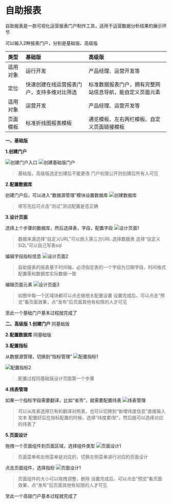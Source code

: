 # 自助报表

自助报表是一款可视化运营报表门户制作工具，适用于运营数据分析结果的展示环节

可以输入2种报表门户，分别是基础版、高级版

| 类型 | 基础版 | 高级版 |
| :--- | :--- | :--- |
| 适用对象 | 运行开发 | 产品经理、运营开发等 |
| 定位 | 快速创建在线运营报表门户，支持多维对比筛选 | 标准数据报表门户，拥有完整网站信息导航，能自定义页面元素 |
| 适用对象 | 运营开发 | 产品经理、运营开发等 |
| 页面模板 | 标准折线图报表模板 | 通览模板、左右两栏模板、自定义页面链接模板 |

 **一、基础版** 

 **1.创建门户** 

![&#x521B;&#x5EFA;&#x95E8;&#x6237;&#x5165;&#x53E3;](../.gitbook/assets/overview.png) ![&#x521B;&#x5EFA;&#x57FA;&#x7840;&#x7248;&#x95E8;&#x6237;](../.gitbook/assets/create1.png)

> 基础版，高级版选定创建后不能更改 门户权限公开则创建后所有人可见

 **2.配置数据库** 

创建门户后，可以进入“数据源管理”模块设置数据库 ![&#x521B;&#x5EFA;&#x6570;&#x636E;&#x5E93;](../.gitbook/assets/db1.png)

> 填写完后可点击“测试”测试配置是否正确

 **3.设计页面** 

选择上个步骤的数据库，然后选择表，字段，配置字段 ![&#x8BBE;&#x8BA1;&#x9875;&#x9762;1](../.gitbook/assets/base1.png)

> 数据来源选择“自定义URL”可以嵌入第三方URL 选择数据表 选择“自定义SQL”可以自己写表sql

编辑字段指标信息 ![&#x8BBE;&#x8BA1;&#x9875;&#x9762;2](../.gitbook/assets/index3.png)

> 自助报表的报表基于时间轴，必须指定表的一个字段为日期字段，时间格式配置需和数据库实际数据一致

编辑页面元素 ![&#x8BBE;&#x8BA1;&#x9875;&#x9762;3](../.gitbook/assets/create2.png)

> 如图中每一个区域块都可以点击做相关配置设置 设置完成后，可以点击“预览”看页面效果，点“发布”后页面其他有权限的人才可见

至此一个基础门户基本过程就完成了

 **二、高级版**   **1.创建门户**  同基础版

 **2.配置数据库**  同基础版

 **3.配置指标** 

从数据源管理，切换到“指标管理” ![&#x914D;&#x7F6E;&#x6307;&#x6807;1](../.gitbook/assets/index1.png)

![&#x914D;&#x7F6E;&#x6307;&#x6807;2](../.gitbook/assets/index2%20%281%29.png)

> 配置过程同基础版设计页面第一个步骤

 **4.纬表管理** 

如果一个指标字段需要翻译，比如“省市”，就需要配置纬表 ![&#x7EAC;&#x8868;&#x7BA1;&#x7406;](../.gitbook/assets/dim1.png)

> 可以从库表选择已有的翻译对照表，也可以切换到“新增纬度信息”直接输入文本 配置好后在指标配置的时候，选择“纬度累i型”，然后就可以选择对应的纬表了

 **5.页面设计** 

拖拽一个页面组件到页面区域，选择组件类型 ![&#x9875;&#x9762;&#x8BBE;&#x8BA1;1](../.gitbook/assets/set1.png)

> 页面菜单和左侧菜单是对应的，切换左侧菜单进行对应的页面设计

点击页面组件，选择指标 ![&#x9875;&#x9762;&#x8BBE;&#x8BA1;1](../.gitbook/assets/set2.png)

> 页面组件的大小可以拖拽调整，删除 设置完成后，可以点击“预览”看页面效果，点“发布”后页面其他有权限的人才可见

至此一个高级门户基本过程就完成了

